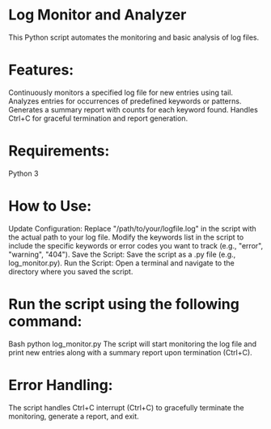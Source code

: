 
# Log Monitor and Analyzer
This Python script automates the monitoring and basic analysis of log files.

# Features:
Continuously monitors a specified log file for new entries using tail.
Analyzes entries for occurrences of predefined keywords or patterns.
Generates a summary report with counts for each keyword found.
Handles Ctrl+C for graceful termination and report generation.

# Requirements:
Python 3

# How to Use:
Update Configuration:
Replace "/path/to/your/logfile.log" in the script with the actual path to your log file.
Modify the keywords list in the script to include the specific keywords or error codes you want to track (e.g., "error", "warning", "404").
Save the Script:
Save the script as a .py file (e.g., log_monitor.py).
Run the Script:
Open a terminal and navigate to the directory where you saved the script.

# Run the script using the following command:
Bash
python log_monitor.py
The script will start monitoring the log file and print new entries along with a summary report upon termination (Ctrl+C).

# Error Handling:
The script handles Ctrl+C interrupt (Ctrl+C) to gracefully terminate the monitoring, generate a report, and exit.
